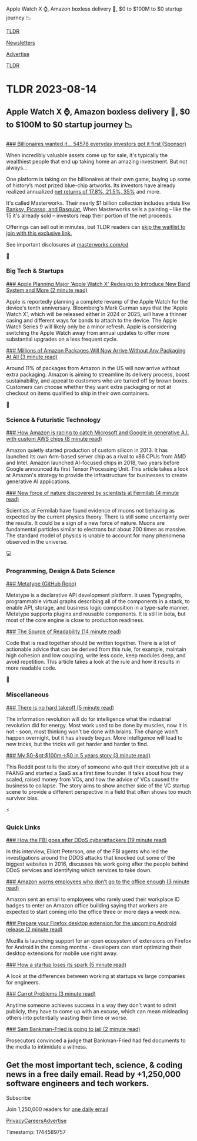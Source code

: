 Apple Watch X ⌚, Amazon boxless delivery 🚚, $0 to $100M to $0 startup journey 📉

[TLDR](/)

[Newsletters](/newsletters)

[Advertise](https://advertise.tldr.tech/)

[TLDR](/)

# TLDR 2023-08-14

## Apple Watch X ⌚, Amazon boxless delivery 🚚, $0 to $100M to $0 startup journey 📉

### 

[### Billionaires wanted it... 54578 everyday investors got it first (Sponsor)](https://www.masterworks.com?utm_source=tldr&amp;utm_medium=newsletter&amp;utm_campaign=8-14-23&amp;utm_term=TLDR+subscriber&amp;utm_content=none_billionaires54578_3returns_pp_120_skip)

When incredibly valuable assets come up for sale, it's typically the wealthiest people that end up taking home an amazing investment. But not always…

One platform is taking on the billionaires at their own game, buying up some of history’s most prized blue-chip artworks. Its investors have already realized annualized [net returns of 17.8%, 21.5%, 35%](https://www.masterworks.com?utm_source=tldr&utm_medium=newsletter&utm_campaign=8-14-23&utm_term=TLDR+subscriber&utm_content=none_billionaires54578_3returns_pp_120_skip) and more.

It's called Masterworks. Their nearly $1 billion collection includes artists like [Banksy, Picasso, and Basquiat.](https://www.masterworks.com?utm_source=tldr&utm_medium=newsletter&utm_campaign=8-14-23&utm_term=TLDR+subscriber&utm_content=none_billionaires54578_3returns_pp_120_skip) When Masterworks sells a painting – like the 15 it's already sold – investors reap their portion of the net proceeds.

Offerings can sell out in minutes, but TLDR readers can [skip the waitlist to join with this exclusive link.](https://www.masterworks.com?utm_source=tldr&utm_medium=newsletter&utm_campaign=8-14-23&utm_term=TLDR+subscriber&utm_content=none_billionaires54578_3returns_pp_120_skip)

See important disclosures at [masterworks.com/cd](http://masterworks.com/cd)

📱

### Big Tech & Startups

[### Apple Planning Major 'Apple Watch X' Redesign to Introduce New Band System and More (2 minute read)](https://www.macrumors.com/2023/08/13/gurman-apple-watch-x-redesign-planned/?utm_source=tldrnewsletter)

Apple is reportedly planning a complete revamp of the Apple Watch for the device's tenth anniversary. Bloomberg's Mark Gurman says that the 'Apple Watch X', which will be released either in 2024 or 2025, will have a thinner casing and different ways for bands to attach to the device. The Apple Watch Series 9 will likely only be a minor refresh. Apple is considering switching the Apple Watch away from annual updates to offer more substantial upgrades on a less frequent cycle.

[### Millions of Amazon Packages Will Now Arrive Without Any Packaging At All (3 minute read)](https://www.entrepreneur.com/business-news/amazon-trims-packaging-offers-ships-in-own-container/457329?utm_source=tldrnewsletter)

Around 11% of packages from Amazon in the US will now arrive without extra packaging. Amazon is aiming to streamline its delivery process, boost sustainability, and appeal to customers who are turned off by brown boxes. Customers can choose whether they want extra packaging or not at checkout on items qualified to ship in their own containers.

🚀

### Science & Futuristic Technology

[### How Amazon is racing to catch Microsoft and Google in generative A.I. with custom AWS chips (8 minute read)](https://www.cnbc.com/2023/08/12/amazon-is-racing-to-catch-up-in-generative-ai-with-custom-aws-chips.html?utm_source=tldrnewsletter)

Amazon quietly started production of custom silicon in 2013. It has launched its own Arm-based server chip as a rival to x86 CPUs from AMD and Intel. Amazon launched AI-focused chips in 2018, two years before Google announced its first Tensor Processing Unit. This article takes a look at Amazon's strategy to provide the infrastructure for businesses to create generative AI applications.

[### New force of nature discovered by scientists at Fermilab (4 minute read)](https://interestingengineering.com/innovation/new-force-of-nature-discovered-at-by-scientists-at-fermilab?utm_source=tldrnewsletter)

Scientists at Fermilab have found evidence of muons not behaving as expected by the current physics theory. There is still some uncertainty over the results. It could be a sign of a new force of nature. Muons are fundamental particles similar to electrons but about 200 times as massive. The standard model of physics is unable to account for many phenomena observed in the universe.

💻

### Programming, Design & Data Science

[### Metatype (GitHub Repo)](https://github.com/metatypedev/metatype?utm_source=tldrnewsletter)

Metatype is a declarative API development platform. It uses Typegraphs, programmable virtual graphs describing all of the components in a stack, to enable API, storage, and business logic composition in a type-safe manner. Metatype supports plugins and reusable components. It is still in beta, but most of the core engine is close to production readiness.

[### The Source of Readability (14 minute read)](https://loup-vaillant.fr/articles/source-of-readability?utm_source=tldrnewsletter)

Code that is read together should be written together. There is a lot of actionable advice that can be derived from this rule, for example, maintain high cohesion and low coupling, write less code, keep modules deep, and avoid repetition. This article takes a look at the rule and how it results in more readable code.

🎁

### Miscellaneous

[### There is no hard takeoff (5 minute read)](https://geohot.github.io//blog/jekyll/update/2023/08/10/there-is-no-hard-takeoff.html?utm_source=tldrnewsletter)

The information revolution will do for intelligence what the industrial revolution did for energy. Most work used to be done by muscles, now it is not - soon, most thinking won't be done with brains. The change won't happen overnight, but it has already begun. More intelligence will lead to new tricks, but the tricks will get harder and harder to find.

[### My $0-&gt;$100m-&gt;$0 in 5 years story (3 minute read)](https://old.reddit.com/r/startups/comments/15p8qrx/my_0100m0_in_5_years_story/?utm_source=tldrnewsletter)

This Reddit post tells the story of someone who quit their executive job at a FAANG and started a SaaS as a first time founder. It talks about how they scaled, raised money from VCs, and how the advice of VCs caused the business to collapse. The story aims to show another side of the VC startup scene to provide a different perspective in a field that often shows too much survivor bias.

⚡

### Quick Links

[### How the FBI goes after DDoS cyberattackers (19 minute read)](https://techcrunch.com/2023/08/12/fbi-ddos-for-hire-cyberattackers/?utm_source=tldrnewsletter)

In this interview, Elliott Peterson, one of the FBI agents who led the investigations around the DDOS attacks that knocked out some of the biggest websites in 2016, discusses his work going after the people behind DDoS services and identifying which services to take down.

[### Amazon warns employees who don’t go to the office enough (3 minute read)](https://www.cnn.com/2023/08/11/business/amazon-warns-employees-office/index.html?utm_source=tldrnewsletter)

Amazon sent an email to employees who rarely used their workplace ID badges to enter an Amazon office building saying that workers are expected to start coming into the office three or more days a week now.

[### Prepare your Firefox desktop extension for the upcoming Android release (2 minute read)](https://blog.mozilla.org/addons/2023/08/10/prepare-your-firefox-desktop-extension-for-the-upcoming-android-release/?utm_source=tldrnewsletter)

Mozilla is launching support for an open ecosystem of extensions on Firefox for Android in the coming months - developers can start optimizing their desktop extensions for mobile use right away.

[### How a startup loses its spark (5 minute read)](https://blog.johnqian.com/startup-spark?utm_source=tldrnewsletter)

A look at the differences between working at startups vs large companies for engineers.

[### Carrot Problems (3 minute read)](https://www.atvbt.com/the-carrot-problem/?utm_source=tldrnewsletter)

Anytime someone achieves success in a way they don't want to admit publicly, they have to come up with an excuse, which can mean misleading others into potentially wasting their time or worse.

[### Sam Bankman-Fried is going to jail (2 minute read)](https://arstechnica.com/tech-policy/2023/08/sam-bankman-fried-is-going-to-jail/?utm_source=tldrnewsletter)

Prosecutors convinced a judge that Bankman-Fried had fed documents to the media to intimidate a witness.

## Get the most important tech, science, & coding news in a free daily email. Read by +1,250,000 software engineers and tech workers.

Subscribe

Join 1,250,000 readers for [one daily email](/api/latest/tech)

[Privacy](/privacy)[Careers](https://jobs.ashbyhq.com/tldr.tech)[Advertise](/tech/advertise)

Timestamp: 1744589757